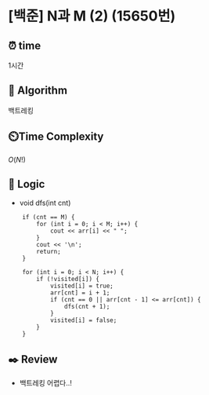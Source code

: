 # [백준] N과 M (2) (15650번)

## ⏰  **time**

1시간

## :pushpin: **Algorithm**

백트레킹

## ⏲️**Time Complexity**

$O(N!)$

## :round_pushpin: **Logic**

- void dfs(int cnt)
``` 
  	if (cnt == M) {
  		for (int i = 0; i < M; i++) {
  			cout << arr[i] << " ";
  		}
  		cout << '\n';
  		return;
  	}
  
  	for (int i = 0; i < N; i++) {
  		if (!visited[i]) {
  			visited[i] = true;
  			arr[cnt] = i + 1;
  			if (cnt == 0 || arr[cnt - 1] <= arr[cnt]) {
  				dfs(cnt + 1);
  			}
  			visited[i] = false;
  		}
  	}
```

## :black_nib: **Review**

- 백트레킹 어렵다..!
